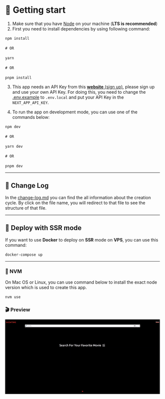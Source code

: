 # 🔌 Getting start
1. Make sure that you have [Node](https://nodejs.org/) on your machine (**LTS is recommended**)
2. First you need to install dependencies by using following command:
```shell
npm install

# OR

yarn

# OR

pnpm install
```
3. This app needs an API Key from this [**website** (sign up)](http://www.omdbapi.com/apikey.aspx), please sign up and use your own API Key. For doing this, you need
   to change the [.env.example](./.env.example) to `.env.local` and put your API Key in the `NEXT_APP_API_KEY`.


4. To run the app on development mode, you can use one of the commands below:
```shell
npm dev

# OR

yarn dev

# OR

pnpm dev
```
---
## 📝 Change Log
In the [change-log.md](./change-log.md) you can find the all information about the creation cycle. By click
on the file name, you will redirect to that file to see the structure of that file.

---
## 🚢 Deploy with SSR mode
If you want to use **Docker** to deploy on **SSR** mode on **VPS**, you can use this command:

```shell
docker-compose up
```

---
### 🚩 NVM
On Mac OS or Linux, you can use command below to install the exact node version which is used to create this app.
```shell
nvm use
```
### 🎬 Preview
![Showtime Preview](./src/assets/showtime-preview.gif)
